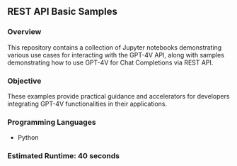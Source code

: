 
## REST API Basic Samples

### Overview

This repository contains a collection of Jupyter notebooks demonstrating various use cases for interacting with the GPT-4V API, along with samples demonstrating how to use GPT-4V for Chat Completions via REST API.

### Objective

These examples provide practical guidance and accelerators for developers integrating GPT-4V functionalities in their applications.

### Programming Languages
 - Python

### Estimated Runtime: 40 seconds